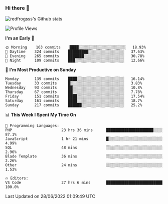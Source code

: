 ### Hi there 👋

<img src="https://github-readme-stats.vercel.app/api?username=redfrogsss&show_icons=true" alt="redfrogsss's Github stats"></img>

<!--START_SECTION:waka-->
![Profile Views](http://img.shields.io/badge/Profile%20Views-0-blue)

**I'm an Early 🐤** 

```text
🌞 Morning    163 commits    ████░░░░░░░░░░░░░░░░░░░░░   18.93% 
🌆 Daytime    324 commits    █████████░░░░░░░░░░░░░░░░   37.63% 
🌃 Evening    265 commits    ███████░░░░░░░░░░░░░░░░░░   30.78% 
🌙 Night      109 commits    ███░░░░░░░░░░░░░░░░░░░░░░   12.66%

```
📅 **I'm Most Productive on Sunday** 

```text
Monday       139 commits    ████░░░░░░░░░░░░░░░░░░░░░   16.14% 
Tuesday      33 commits     █░░░░░░░░░░░░░░░░░░░░░░░░   3.83% 
Wednesday    93 commits     ██░░░░░░░░░░░░░░░░░░░░░░░   10.8% 
Thursday     67 commits     ██░░░░░░░░░░░░░░░░░░░░░░░   7.78% 
Friday       151 commits    ████░░░░░░░░░░░░░░░░░░░░░   17.54% 
Saturday     161 commits    ████░░░░░░░░░░░░░░░░░░░░░   18.7% 
Sunday       217 commits    ██████░░░░░░░░░░░░░░░░░░░   25.2%

```


📊 **This Week I Spent My Time On** 

```text
💬 Programming Languages: 
PHP                      23 hrs 36 mins      █████████████████████░░░░   87.1% 
JavaScript               1 hr 21 mins        █░░░░░░░░░░░░░░░░░░░░░░░░   4.99% 
SQL                      48 mins             ░░░░░░░░░░░░░░░░░░░░░░░░░   2.96% 
Blade Template           36 mins             ░░░░░░░░░░░░░░░░░░░░░░░░░   2.26% 
Other                    24 mins             ░░░░░░░░░░░░░░░░░░░░░░░░░   1.53%

🔥 Editors: 
VS Code                  27 hrs 6 mins       █████████████████████████   100.0%

```


 Last Updated on 28/06/2022 01:09:49 UTC
<!--END_SECTION:waka-->